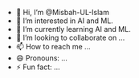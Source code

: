 - 👋 Hi, I’m @Misbah-UL-Islam
- 👀 I’m interested in AI and ML.
- 🌱 I’m currently learning AI and ML.
- 💞️ I’m looking to collaborate on ...
- 📫 How to reach me ...
- 😄 Pronouns: ...
- ⚡ Fun fact: ...

<!---
Misbah-UL-Islam/Misbah-UL-Islam is a ✨ special ✨ repository because its `README.md` (this file) appears on your GitHub profile.
You can click the Preview link to take a look at your changes.
--->
